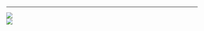 <div align="center">
 <!--<h1><span style="color:pink">𝑯𝒆𝒍𝒍𝒐</span></h1>--> 
</div>

<div align="center">

</div>

<div align="center">

<!--![image](https://user-images.githubusercontent.com/111869216/190530426-a871fbfc-1b5e-4643-ae43-c554dbe31e79.png)-->

</div>

***
<img src="https://github-readme-stats.vercel.app/api/top-langs/?username=dinmoy&layout=compact"><br>
<img src="https://github-readme-stats.vercel.app/api?username=dinmoy&show_icons=true">

<!--[![Hyojin Lim's github activity graph](https://activity-graph.herokuapp.com/graph?username=dinmoy&theme=monokai)](https://github.com/soyeon207/github-readme-activity-graph)-->
<!--![](http://github-profile-summary-cards.vercel.app/api/cards/repos-per-language?username=dinmoy&theme=default)-->


